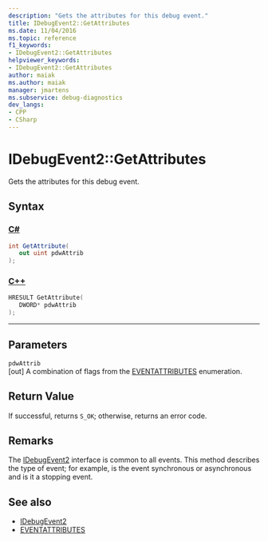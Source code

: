 ```yaml
---
description: "Gets the attributes for this debug event."
title: IDebugEvent2::GetAttributes
ms.date: 11/04/2016
ms.topic: reference
f1_keywords:
- IDebugEvent2::GetAttributes
helpviewer_keywords:
- IDebugEvent2::GetAttributes
author: maiak
ms.author: maiak
manager: jmartens
ms.subservice: debug-diagnostics
dev_langs:
- CPP
- CSharp
---
```

# IDebugEvent2::GetAttributes

Gets the attributes for this debug event.

## Syntax

### [C#](#tab/csharp)
```csharp
int GetAttribute( 
   out uint pdwAttrib
);
```
### [C++](#tab/cpp)
```cpp
HRESULT GetAttribute( 
   DWORD* pdwAttrib
);
```
---

## Parameters
`pdwAttrib`\
[out] A combination of flags from the [EVENTATTRIBUTES](../../../extensibility/debugger/reference/eventattributes.md) enumeration.

## Return Value
 If successful, returns `S_OK`; otherwise, returns an error code.

## Remarks
 The [IDebugEvent2](../../../extensibility/debugger/reference/idebugevent2.md) interface is common to all events. This method describes the type of event; for example, is the event synchronous or asynchronous and is it a stopping event.

## See also
- [IDebugEvent2](../../../extensibility/debugger/reference/idebugevent2.md)
- [EVENTATTRIBUTES](../../../extensibility/debugger/reference/eventattributes.md)
